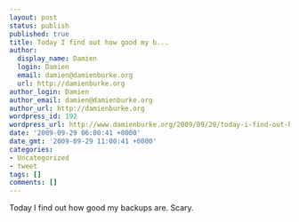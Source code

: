 ```yaml
---
layout: post
status: publish
published: true
title: Today I find out how good my b...
author:
  display_name: Damien
  login: Damien
  email: damien@damienburke.org
  url: http://damienburke.org
author_login: Damien
author_email: damien@damienburke.org
author_url: http://damienburke.org
wordpress_id: 192
wordpress_url: http://www.damienburke.org/2009/09/29/today-i-find-out-how-good-my-b-2/
date: '2009-09-29 06:00:41 +0000'
date_gmt: '2009-09-29 11:00:41 +0000'
categories:
- Uncategorized
- tweet
tags: []
comments: []
---
```

<p>Today I find out how good my backups are. Scary.</p>
